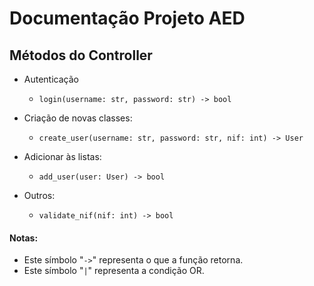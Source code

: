 # Documentação Projeto AED

## Métodos do Controller
- Autenticação
  - `login(username: str, password: str) -> bool`

- Criação de novas classes:
  - `create_user(username: str, password: str, nif: int) -> User`

- Adicionar às listas:
  - `add_user(user: User) -> bool`

- Outros:
  - `validate_nif(nif: int) -> bool`
  
#### Notas:
- Este símbolo "`->`" representa o que a função retorna.
- Este símbolo "`|`" representa a condição OR.

